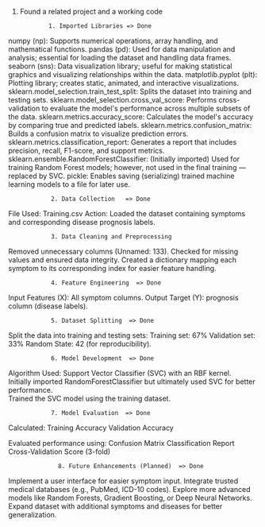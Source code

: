 1. Found a related project and a working code


               1. Imported Libraries => Done              
numpy (np): Supports numerical operations, array handling, and mathematical functions.
pandas (pd): Used for data manipulation and analysis; essential for loading the dataset and handling data frames.
seaborn (sns): Data visualization library; useful for making statistical graphics and visualizing relationships within the data.
matplotlib.pyplot (plt): Plotting library; creates static, animated, and interactive visualizations.
sklearn.model_selection.train_test_split:  Splits the dataset into training and testing sets.
sklearn.model_selection.cross_val_score: Performs cross-validation to evaluate the model's performance across multiple subsets of the data.
sklearn.metrics.accuracy_score: Calculates the model's accuracy by comparing true and predicted labels.
sklearn.metrics.confusion_matrix: Builds a confusion matrix to visualize prediction errors.
sklearn.metrics.classification_report: Generates a report that includes precision, recall, F1-score, and support metrics.
sklearn.ensemble.RandomForestClassifier: (Initially imported) Used for training Random Forest models; however, not used in the final training — replaced by SVC.
pickle: Enables saving (serializing) trained machine learning models to a file for later use.
               
                2. Data Collection   => Done 
File Used: Training.csv
Action: Loaded the dataset containing symptoms and corresponding disease prognosis labels.

                3. Data Cleaning and Preprocessing
Removed unnecessary columns (Unnamed: 133).
Checked for missing values and ensured data integrity.
Created a dictionary mapping each symptom to its corresponding index for easier feature handling.
                                        
                4. Feature Engineering  => Done              
Input Features (X): All symptom columns.
Output Target (Y): prognosis column (disease labels).

                5. Dataset Splitting  => Done           
Split the data into training and testing sets:
Training set: 67%
Validation set: 33%
Random State: 42 (for reproducibility).

                6. Model Development  => Done 
Algorithm Used: Support Vector Classifier (SVC) with an RBF kernel.  
Initially imported RandomForestClassifier but ultimately used SVC for better performance.  
Trained the SVC model using the training dataset.

                7. Model Evaluation  => Done 
Calculated:
    Training Accuracy
    Validation Accuracy

Evaluated performance using:
    Confusion Matrix
    Classification Report
    Cross-Validation Score (3-fold)

                  8. Future Enhancements (Planned)  => Done 
Implement a user interface for easier symptom input.
Integrate trusted medical databases (e.g., PubMed, ICD-10 codes).
Explore more advanced models like Random Forests, Gradient Boosting, or Deep Neural Networks.
Expand dataset with additional symptoms and diseases for better generalization.
